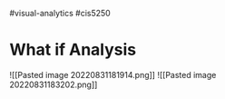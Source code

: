 #visual-analytics #cis5250
# What if Analysis
![[Pasted image 20220831181914.png]]
![[Pasted image 20220831183202.png]]